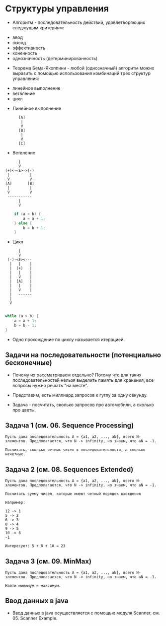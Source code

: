 # Структуры управления

* Алгоритм - последовательность действий, удовлетворяющих следюущим критериям:

- ввод
- вывод
- эффективность
- конечность
- однозначность (детерминированность)

* Теорема Бема-Якоппини - любой (однозначный) алгоритм можно выразить с помощью использования комбинаций трех структур управления:

- линейное выполнение
- ветвление 
- цикл 

* Линейное выполнение

```
      [A]
       |
       V
      [B]
       |
       V
      [C]
```

* Ветвление

```
	  |
	  V
(+)<-<E>->(-)
 |         |
 V         V
[A]       [B]
 |         |
 V         V
 -----------
      |
      V
```

```JAVA
	if (a > b) {
		a = a + 1;
	} else {
		b = b + 1;
	}
```

* Цикл

```
	  |
	  V
 (-)-<E><---
  |   |    |
  |  (+)   |
  |   |    |
  |   V    |    
  |  [A]   |
  |   |    |
  |   V    |   
  |   ------
  |   
  V    
```

```JAVA

while (a > b) {
	a = a + 1;
	b = b - 1;
}

```

* Одно прохождение по циклу называется итерацией.

## Задачи на последовательности (потенциально бесконечные)

* Почему их рассматриваем отдельно? Потому что для таких последовательностей нельзя выделить память для хранения, все вопросы нужно решать "на месте".

* Представим, есть миллиард запросов к гуглу за одну секунду.

* Задача - посчитать, сколько запросов про автомобили, а сколько про цветы.

## Задача 1 (см. 06. Sequence Processing)

```
Пусть дана последовательность A = {a1, a2, ..., aN}, всего N-элементов. Предполагается, что N -> infinity, но знаем, что aN = -1.

Посчитать, сколько четных чисел в последовательности, а сколько нечетных.
```

## Задача 2 (см. 08. Sequences Extended)

```
Пусть дана последовательность A = {a1, a2, ..., aN}, всего N-элементов. Предполагается, что N -> infinity, но знаем, что aN = -1.

Посчитать сумму чисел, которые имеют четный порядок вхождения

Например:

12 -> 1
5 -> 2
6 -> 3
8 -> 4
9 -> 5
10 -> 6
-1 

Интересует: 5 + 8 + 10 = 23
```

## Задача 3 (см. 09. MinMax)

```
Пусть дана последовательность A = {a1, a2, ..., aN}, всего N-элементов. Предполагается, что N -> infinity, но знаем, что aN = -1.

Найти минимум и максимум.
```

## Ввод данных в java

* Ввод данных в java осуществляется с помощью модуля Scanner, см. 05. Scanner Example.

